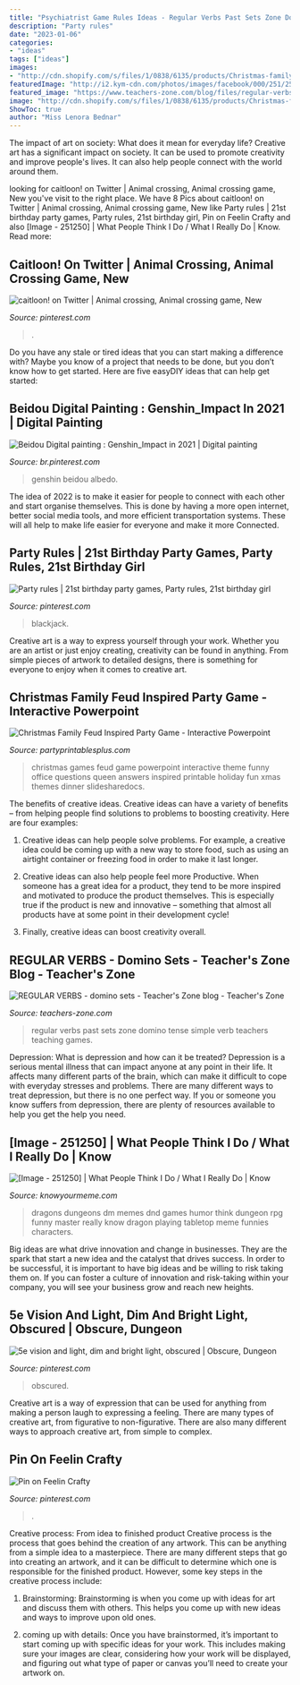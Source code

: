 ```yaml
---
title: "Psychiatrist Game Rules Ideas - Regular Verbs Past Sets Zone Domino Tense Simple Verb Teachers Teaching Games"
description: "Party rules"
date: "2023-01-06"
categories:
- "ideas"
tags: ["ideas"]
images:
- "http://cdn.shopify.com/s/files/1/0838/6135/products/Christmas-family-feud-game-printable-party-game-powerpoint_1200x1200.jpg?v=1542768163"
featuredImage: "http://i2.kym-cdn.com/photos/images/facebook/000/251/250/f16.jpg"
featured_image: "https://www.teachers-zone.com/blog/files/regular-verbs---photo.png"
image: "http://cdn.shopify.com/s/files/1/0838/6135/products/Christmas-family-feud-game-printable-party-game-powerpoint_1200x1200.jpg?v=1542768163"
ShowToc: true
author: "Miss Lenora Bednar"
---
```



The impact of art on society: What does it mean for everyday life?
Creative art has a significant impact on society. It can be used to promote creativity and improve people's lives. It can also help people connect with the world around them.

	

		
looking for caitloon! on Twitter | Animal crossing, Animal crossing game, New you've visit to the right place. We have 8 Pics about caitloon! on Twitter | Animal crossing, Animal crossing game, New like Party rules | 21st birthday party games, Party rules, 21st birthday girl, Pin on Feelin Crafty and also [Image - 251250] | What People Think I Do / What I Really Do | Know. Read more:
		
    
## Caitloon! On Twitter | Animal Crossing, Animal Crossing Game, New

<img loading=lazy src="https://i.pinimg.com/736x/6e/5e/2b/6e5e2b47e23c3388d99e103d3fb7be33.jpg" onerror="this.onerror=null;this.src='https://tse2.mm.bing.net/th?id=OIP.66xGdi7ybMRWGb_qGZtVWwHaEK&amp;pid=15.1';" alt="caitloon! on Twitter | Animal crossing, Animal crossing game, New">

_Source: pinterest.com_

>. 

	

Do you have any stale or tired ideas that you can start making a difference with? Maybe you know of a project that needs to be done, but you don’t know how to get started. Here are five easyDIY ideas that can help get started: 

    
## Beidou Digital Painting : Genshin_Impact In 2021 | Digital Painting

<img loading=lazy src="https://i.pinimg.com/736x/a5/0a/f2/a50af2c247fe4f60240735a499db737b.jpg" onerror="this.onerror=null;this.src='https://tse3.mm.bing.net/th?id=OIP.nLrPXgQzzPyMwQN0e8MP6AHaEy&amp;pid=15.1';" alt="Beidou Digital painting : Genshin_Impact in 2021 | Digital painting">

_Source: br.pinterest.com_

>genshin beidou albedo. 

	

The idea of 2022 is to make it easier for people to connect with each other and start organise themselves. This is done by having a more open internet, better social media tools, and more efficient transportation systems. These will all help to make life easier for everyone and make it more Connected.

    
## Party Rules | 21st Birthday Party Games, Party Rules, 21st Birthday Girl

<img loading=lazy src="https://i.pinimg.com/736x/7f/73/70/7f7370354e07113249e0615cf239920c.jpg" onerror="this.onerror=null;this.src='https://tse2.mm.bing.net/th?id=OIP.8Gvg3vWhzJzsfY8uLZd1YwHaQB&amp;pid=15.1';" alt="Party rules | 21st birthday party games, Party rules, 21st birthday girl">

_Source: pinterest.com_

>blackjack. 

	

Creative art is a way to express yourself through your work. Whether you are an artist or just enjoy creating, creativity can be found in anything. From simple pieces of artwork to detailed designs, there is something for everyone to enjoy when it comes to creative art.

    
## Christmas Family Feud Inspired Party Game - Interactive Powerpoint

<img loading=lazy src="http://cdn.shopify.com/s/files/1/0838/6135/products/Christmas-family-feud-game-printable-party-game-powerpoint_1200x1200.jpg?v=1542768163" onerror="this.onerror=null;this.src='https://tse1.mm.bing.net/th?id=OIP.4SSacZ6-TeU4u15ksfj0kQHaG5&amp;pid=15.1';" alt="Christmas Family Feud Inspired Party Game - Interactive Powerpoint">

_Source: partyprintablesplus.com_

>christmas games feud game powerpoint interactive theme funny office questions queen answers inspired printable holiday fun xmas themes dinner slidesharedocs. 

	

The benefits of creative ideas.
Creative ideas can have a variety of benefits – from helping people find solutions to problems to boosting creativity. Here are four examples:
1. Creative ideas can help people solve problems. For example, a creative idea could be coming up with a new way to store food, such as using an airtight container or freezing food in order to make it last longer.

2. Creative ideas can also help people feel more Productive. When someone has a great idea for a product, they tend to be more inspired and motivated to produce the product themselves. This is especially true if the product is new and innovative – something that almost all products have at some point in their development cycle!

3. Finally, creative ideas can boost creativity overall.

    
## REGULAR VERBS - Domino Sets - Teacher&#039;s Zone Blog - Teacher&#039;s Zone

<img loading=lazy src="https://www.teachers-zone.com/blog/files/regular-verbs---photo.png" onerror="this.onerror=null;this.src='https://tse3.mm.bing.net/th?id=OIP.i6AEYUS1CDzpcfxDKFNJ3QHaKi&amp;pid=15.1';" alt="REGULAR VERBS - domino sets - Teacher&#039;s Zone blog - Teacher&#039;s Zone">

_Source: teachers-zone.com_

>regular verbs past sets zone domino tense simple verb teachers teaching games. 

	

Depression: What is depression and how can it be treated?
Depression is a serious mental illness that can impact anyone at any point in their life. It affects many different parts of the brain, which can make it difficult to cope with everyday stresses and problems. There are many different ways to treat depression, but there is no one perfect way. If you or someone you know suffers from depression, there are plenty of resources available to help you get the help you need.

    
## [Image - 251250] | What People Think I Do / What I Really Do | Know

<img loading=lazy src="http://i2.kym-cdn.com/photos/images/facebook/000/251/250/f16.jpg" onerror="this.onerror=null;this.src='https://tse4.mm.bing.net/th?id=OIP.-tM4VDCEzBaLNTics17i7AHaE7&amp;pid=15.1';" alt="[Image - 251250] | What People Think I Do / What I Really Do | Know">

_Source: knowyourmeme.com_

>dragons dungeons dm memes dnd games humor think dungeon rpg funny master really know dragon playing tabletop meme funnies characters. 

	

Big ideas are what drive innovation and change in businesses. They are the spark that start a new idea and the catalyst that drives success. In order to be successful, it is important to have big ideas and be willing to risk taking them on. If you can foster a culture of innovation and risk-taking within your company, you will see your business grow and reach new heights.

    
## 5e Vision And Light, Dim And Bright Light, Obscured | Obscure, Dungeon

<img loading=lazy src="https://i.pinimg.com/736x/42/60/e7/4260e784f2586db2f7d0988cb56f263f.jpg" onerror="this.onerror=null;this.src='https://tse4.mm.bing.net/th?id=OIP.UDbu-Iv42iGYGtKBoRsQsgAAAA&amp;pid=15.1';" alt="5e vision and light, dim and bright light, obscured | Obscure, Dungeon">

_Source: pinterest.com_

>obscured. 

	

Creative art is a way of expression that can be used for anything from making a person laugh to expressing a feeling. There are many types of creative art, from figurative to non-figurative. There are also many different ways to approach creative art, from simple to complex.

    
## Pin On Feelin Crafty

<img loading=lazy src="https://i.pinimg.com/736x/62/b5/a5/62b5a54d7e99c95a5b6ed0d934bc04fe.jpg" onerror="this.onerror=null;this.src='https://tse1.mm.bing.net/th?id=OIP.pQRWK4fCSzhEifmJ15WGXQHaJ4&amp;pid=15.1';" alt="Pin on Feelin Crafty">

_Source: pinterest.com_

>. 

	

Creative process: From idea to finished product
Creative process is the process that goes behind the creation of any artwork. This can be anything from a simple idea to a masterpiece. There are many different steps that go into creating an artwork, and it can be difficult to determine which one is responsible for the finished product. However, some key steps in the creative process include:
1. Brainstorming: Brainstorming is when you come up with ideas for art and discuss them with others. This helps you come up with new ideas and ways to improve upon old ones.

2. coming up with details: Once you have brainstormed, it’s important to start coming up with specific ideas for your work. This includes making sure your images are clear, considering how your work will be displayed, and figuring out what type of paper or canvas you’ll need to create your artwork on.

